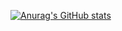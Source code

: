 [![Anurag's GitHub stats](https://github-readme-stats.vercel.app/api?username=losidk)](https://github.com/anuraghazra/github-readme-stats)
